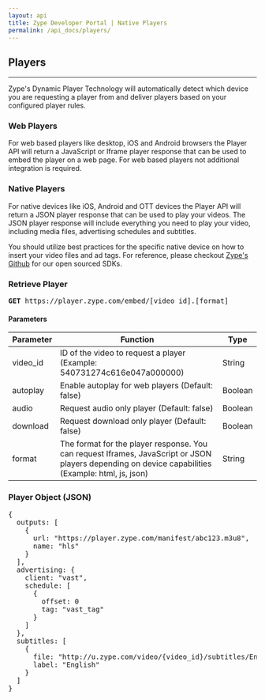 ```yaml
---
layout: api
title: Zype Developer Portal | Native Players
permalink: /api_docs/players/
---
```


## Players
<hr />
Zype's Dynamic Player Technology will automatically detect which device you are requesting a player from and deliver players based on your configured player rules.

### Web Players

For web based players like desktop, iOS and Android browsers the Player API will return a JavaScript or Iframe player response that can be used to embed the player on a web page. For web based players not additional integration is required.

### Native Players

For native devices like iOS, Android and OTT devices the Player API will return a JSON player response that can be used to play your videos. The JSON player response will include everything you need to play your video, including media files, advertising schedules and subtitles.

You should utilize best practices for the specific native device on how to insert your video files and ad tags. For reference,
please checkout [Zype's Github](https://github.com/zype/) for our open sourced SDKs.

### Retrieve Player
<pre><b>GET</b> https://player.zype.com/embed/[video_id].[format]</pre>

#### Parameters

Parameter | Function | Type
--------- | -------- | ----
video_id | ID of the video to request a player (Example: 540731274c616e047a000000) | String
autoplay | Enable autoplay for web players (Default: false) | Boolean
audio | Request audio only player (Default: false) | Boolean
download | Request download only player (Default: false) | Boolean
format | The format for the player response. You can request Iframes, JavaScript or JSON players depending on device capabilities (Example: html, js, json) | String

### Player Object (JSON)
<pre>
{
  outputs: [
    {
      url: "https://player.zype.com/manifest/abc123.m3u8",
      name: "hls"
    }
  ],
  advertising: {
    client: "vast",
    schedule: [
      {
        offset: 0
        tag: "vast_tag"
      }
    ]
  },
  subtitles: [
    {
      file: "http://u.zype.com/video/{video_id}/subtitles/English.srt?1432132167",
      label: "English"
    }
  ]
}
</pre>